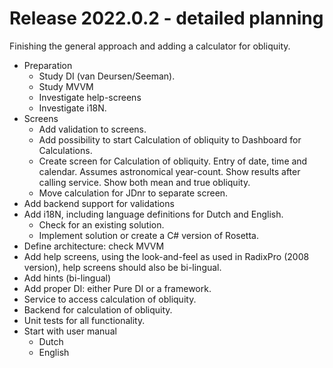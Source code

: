 # Release 2022.0.2 - detailed planning

Finishing the general approach and adding a calculator for obliquity.

- Preparation
  - Study DI (van Deursen/Seeman).
  - Study MVVM
  - Investigate help-screens
  - Investigate i18N.
- Screens
  - Add validation to screens.
  - Add possibility to start Calculation of obliquity to Dashboard for Calculations.
  - Create screen for Calculation of obliquity. Entry of date, time and calendar. Assumes astronomical year-count. Show results after calling service. Show both mean and true obliquity.
  - Move calculation for JDnr to separate screen.
- Add backend support for validations
- Add i18N, including language definitions for Dutch and English. 
  - Check for an existing solution.
  - Implement solution or create a C# version of Rosetta.
- Define architecture: check MVVM
- Add help screens, using the look-and-feel as used in RadixPro (2008 version), help screens should also be bi-lingual.
- Add hints (bi-lingual)
- Add proper DI: either Pure DI or a framework. 
- Service to access calculation of obliquity.
- Backend for calculation of obliquity.
- Unit tests for all functionality.
- Start with user manual
  - Dutch
  - English